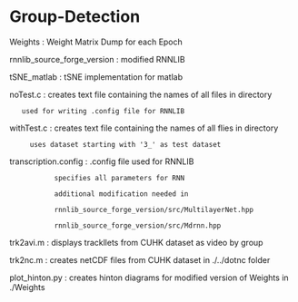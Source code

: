 # Group-Detection

Weights : Weight Matrix Dump for each Epoch

rnnlib_source_forge_version : modified RNNLIB

tSNE_matlab : tSNE implementation for matlab

noTest.c : creates text file containing the names of all files in directory

	   used for writing .config file for RNNLIB

withTest.c : creates text file containing the names of all flies in directory

	     uses dataset starting with '3_' as test dataset

transcription.config : .config file used for RNNLIB

		       specifies all parameters for RNN

		       additional modification needed in

		       rnnlib_source_forge_version/src/MultilayerNet.hpp

		       rnnlib_source_forge_version/src/Mdrnn.hpp

trk2avi.m : displays trackllets from CUHK dataset as video by group

trk2nc.m : creates netCDF files from CUHK dataset in ./../dotnc folder

plot_hinton.py : creates hinton diagrams for modified version of Weights in ./Weights 